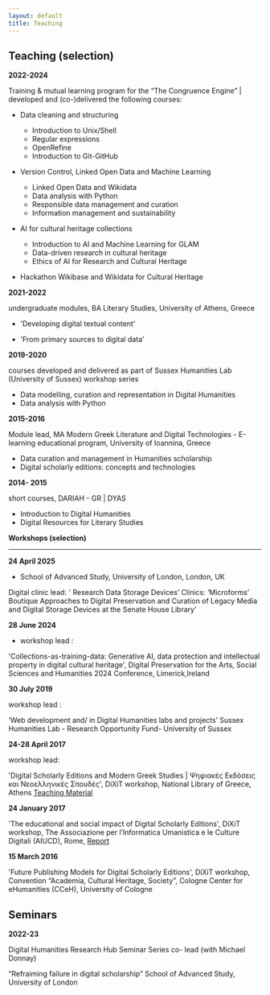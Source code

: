 ```yaml
---
layout: default
title: Teaching
---
```


**Teaching (selection)**
---

**2022-2024**

Training & mutual learning program for the “The Congruence Engine” | developed and (co-)delivered the following courses:


- Data cleaning and structuring
  
	- Introduction to Unix/Shell
	- Regular expressions
	- OpenRefine 
	- Introduction to Git-GitHub


-  Version Control, Linked Open Data and Machine Learning
  
	- Linked Open Data and Wikidata
	- Data analysis with Python 
 	- Responsible data management and curation
  	- Information management and sustainability
	

- AI for cultural heritage collections
 
	- Introduction to AI and Machine Learning for GLAM
	- Data-driven research in cultural heritage
	- Ethics of AI for Research and Cultural Heritage


-  Hackathon
 	Wikibase and Wikidata for Cultural Heritage



**2021-2022**

undergraduate modules, BA Literary Studies, University of Athens, Greece
  
- 'Developing digital textual content'  

- 'From primary sources to digital data'


   
**2019-2020**

courses developed and delivered as part of Sussex Humanities Lab (University of Sussex) workshop series 

- Data modelling, curation and representation in Digital Humanities
- Data analysis with Python

**2015-2016**

Module lead, MA Modern Greek Literature and Digital Technologies - E-learning educational program, University of Ioannina, Greece


- Data curation and management in Humanities scholarship 
- Digital scholarly editions: concepts and technologies


**2014- 2015**
 
 short courses, DARIAH - GR | DYAS
 
- Introduction to Digital Humanities 
- Digital Resources for Literary Studies
 

**Workshops (selection)**

---

**24 April 2025**

- School of Advanced Study, University of London, London, UK 

Digital clinic lead: 
' Research Data Storage Devices’ Clinics: ‘Microforms’ Boutique Approaches to Digital Preservation and Curation of Legacy Media and Digital Storage Devices at the Senate House Library'


**28 June 2024**

- workshop lead :

 'Collections-as-training-data:  Generative AI, data protection and intellectual property in digital cultural heritage', Digital Preservation for the Arts, Social Sciences and Humanities  2024 Conference, Limerick,Ireland

**30 July 2019**


workshop lead : 

‘Web development and/ in Digital Humanities labs and projects’ 
Sussex Humanities Lab - Research Opportunity Fund- University of Sussex 
 
    
**24-28 April 2017**

  
workshop lead:

'Digital Scholarly Editions and Modern Greek Studies | Ψηφιακές Εκδόσεις και Νεοελληνικές Σπουδές', DiXiT workshop,  National Library of Greece, Athens  <a href = "https://dixit-eu.github.io/Digital-Scholarly-EditionsGR-workshop/">  Teaching Material </a>


**24 January 2017**


'The educational and social impact of Digital Scholarly Editions', DiXiT workshop, The Associazione per l’Informatica Umanistica e le Culture Digitali (AIUCD), Rome,  <a href="https://dixit.hypotheses.org/1268"> Report </a>
 
**15 March 2016**

'Future Publishing Models for Digital Scholarly Editions', DiXiT workshop, Convention “Academia, Cultural Heritage, Society”, Cologne Center for eHumanities (CCeH), University of Cologne


**Seminars**
---

**2022-23**


Digital Humanities Research Hub Seminar Series co- lead (with Michael Donnay)

“Refraiming failure in digital scholarship”
School of Advanced Study, University of London



